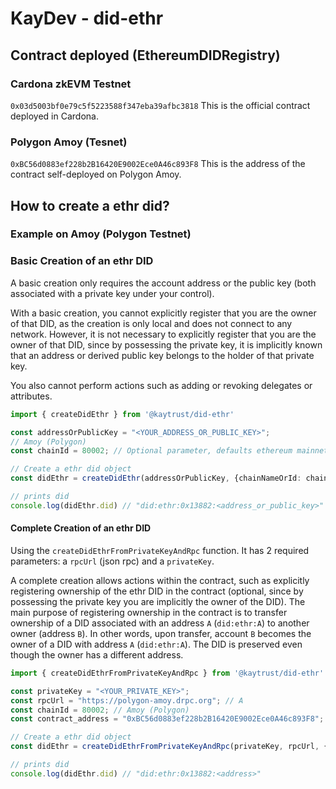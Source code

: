 # KayDev - did-ethr

## Contract deployed (EthereumDIDRegistry)
### Cardona zkEVM Testnet 
`0x03d5003bf0e79c5f5223588f347eba39afbc3818` This is the official contract deployed in Cardona.

### Polygon Amoy (Tesnet)
`0xBC56d0883ef228b2B16420E9002Ece0A46c893F8` This is the address of the contract self-deployed on Polygon Amoy.

## How to create a ethr did?

### Example on Amoy (Polygon Testnet)

### Basic Creation of an ethr DID
A basic creation only requires the account address or the public key (both associated with a private key under your control).

With a basic creation, you cannot explicitly register that you are the owner of that DID, as the creation is only local and does not connect to any network. However, it is not necessary to explicitly register that you are the owner of that DID, since by possessing the private key, it is implicitly known that an address or derived public key belongs to the holder of that private key.

You also cannot perform actions such as adding or revoking delegates or attributes.

```ts
import { createDidEthr } from '@kaytrust/did-ethr'

const addressOrPublicKey = "<YOUR_ADDRESS_OR_PUBLIC_KEY>";
// Amoy (Polygon)
const chainId = 80002; // Optional parameter, defaults ethereum mainnet

// Create a ethr did object
const didEthr = createDidEthr(addressOrPublicKey, {chainNameOrId: chainId})

// prints did
console.log(didEthr.did) // "did:ethr:0x13882:<address_or_public_key>"
```

#### Complete Creation of an ethr DID

Using the `createDidEthrFromPrivateKeyAndRpc` function. It has 2 required parameters: a `rpcUrl` (json rpc) and a `privateKey`.

A complete creation allows actions within the contract, such as explicitly registering ownership of the ethr DID in the contract (optional, since by possessing the private key you are implicitly the owner of the DID). The main purpose of registering ownership in the contract is to transfer ownership of a DID associated with an address `A` (`did:ethr:A`) to another owner (address `B`). In other words, upon transfer, account `B` becomes the owner of a DID with address `A` (`did:ethr:A`). The DID is preserved even though the owner has a different address.

```ts
import { createDidEthrFromPrivateKeyAndRpc } from '@kaytrust/did-ethr'

const privateKey = "<YOUR_PRIVATE_KEY>";
const rpcUrl = "https://polygon-amoy.drpc.org"; // A 
const chainId = 80002; // Amoy (Polygon)
const contract_address = "0xBC56d0883ef228b2B16420E9002Ece0A46c893F8"; // EthereumDIDRegistry on Amoy (Polygon)

// Create a ethr did object
const didEthr = createDidEthrFromPrivateKeyAndRpc(privateKey, rpcUrl, {chainNameOrId: chainId, registry: contract_address})

// prints did
console.log(didEthr.did) // "did:ethr:0x13882:<address>"
```
